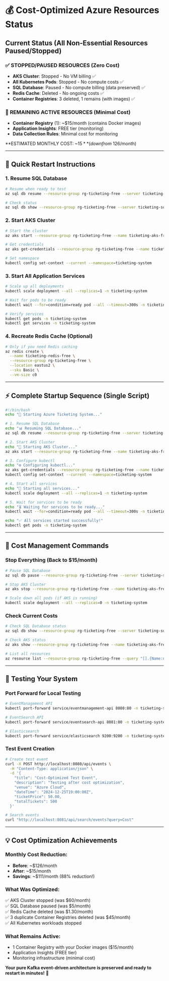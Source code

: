 # 💰 Cost-Optimized Azure Resources Status

## **Current Status (All Non-Essential Resources Paused/Stopped)**

### ✅ **STOPPED/PAUSED RESOURCES (Zero Cost)**
- **AKS Cluster**: Stopped - No VM billing ✅
- **All Kubernetes Pods**: Stopped - No compute costs ✅  
- **SQL Database**: Paused - No compute billing (data preserved) ✅
- **Redis Cache**: Deleted - No ongoing costs ✅
- **Container Registries**: 3 deleted, 1 remains (with images) ✅

### 💸 **REMAINING ACTIVE RESOURCES (Minimal Cost)**
- **Container Registry** (1): ~$15/month (contains Docker images)
- **Application Insights**: FREE tier (monitoring)
- **Data Collection Rules**: Minimal cost for monitoring

**ESTIMATED MONTHLY COST: ~$15** (down from ~$126/month)

---

## **🚀 Quick Restart Instructions**

### **1. Resume SQL Database**
```bash
# Resume when ready to test
az sql db resume --resource-group rg-ticketing-free --server ticketing-sql-free-1757240316 --name EventManagementDB

# Check status
az sql db show --resource-group rg-ticketing-free --server ticketing-sql-free-1757240316 --name EventManagementDB --query "status" -o tsv
```

### **2. Start AKS Cluster**
```bash
# Start the cluster
az aks start --resource-group rg-ticketing-free --name ticketing-aks-free

# Get credentials
az aks get-credentials --resource-group rg-ticketing-free --name ticketing-aks-free --overwrite-existing

# Set namespace
kubectl config set-context --current --namespace=ticketing-system
```

### **3. Start All Application Services**
```bash
# Scale up all deployments
kubectl scale deployment --all --replicas=1 -n ticketing-system

# Wait for pods to be ready
kubectl wait --for=condition=ready pod --all --timeout=300s -n ticketing-system

# Verify services
kubectl get pods -n ticketing-system
kubectl get services -n ticketing-system
```

### **4. Recreate Redis Cache (Optional)**
```bash
# Only if you need Redis caching
az redis create \
  --name ticketing-redis-free \
  --resource-group rg-ticketing-free \
  --location eastus2 \
  --sku Basic \
  --vm-size c0
```

---

## **⚡ Complete Startup Sequence (Single Script)**

```bash
#!/bin/bash
echo "🚀 Starting Azure Ticketing System..."

# 1. Resume SQL Database
echo "📊 Resuming SQL Database..."
az sql db resume --resource-group rg-ticketing-free --server ticketing-sql-free-1757240316 --name EventManagementDB

# 2. Start AKS Cluster  
echo "🎯 Starting AKS Cluster..."
az aks start --resource-group rg-ticketing-free --name ticketing-aks-free

# 3. Configure kubectl
echo "⚙️ Configuring kubectl..."
az aks get-credentials --resource-group rg-ticketing-free --name ticketing-aks-free --overwrite-existing
kubectl config set-context --current --namespace=ticketing-system

# 4. Start all services
echo "🔄 Starting all services..."
kubectl scale deployment --all --replicas=1 -n ticketing-system

# 5. Wait for services to be ready
echo "⏳ Waiting for services to be ready..."
kubectl wait --for=condition=ready pod --all --timeout=300s -n ticketing-system

echo "✅ All services started successfully!"
kubectl get pods -n ticketing-system
```

---

## **💸 Cost Management Commands**

### **Stop Everything (Back to $15/month)**
```bash
# Pause SQL Database
az sql db pause --resource-group rg-ticketing-free --server ticketing-sql-free-1757240316 --name EventManagementDB

# Stop AKS Cluster
az aks stop --resource-group rg-ticketing-free --name ticketing-aks-free

# Scale down all pods (if AKS is running)
kubectl scale deployment --all --replicas=0 -n ticketing-system
```

### **Check Current Costs**
```bash
# Check SQL Database status
az sql db show --resource-group rg-ticketing-free --server ticketing-sql-free-1757240316 --name EventManagementDB --query "{status:status,tier:currentServiceObjectiveName}" -o table

# Check AKS status
az aks show --resource-group rg-ticketing-free --name ticketing-aks-free --query "powerState.code" -o tsv

# List all resources
az resource list --resource-group rg-ticketing-free --query "[].{Name:name,Type:type}" -o table
```

---

## **🎯 Testing Your System**

### **Port Forward for Local Testing**
```bash
# EventManagement API
kubectl port-forward service/eventmanagement-api 8080:80 -n ticketing-system &

# EventSearch API
kubectl port-forward service/eventsearch-api 8081:80 -n ticketing-system &

# Elasticsearch
kubectl port-forward service/elasticsearch 9200:9200 -n ticketing-system &
```

### **Test Event Creation**
```bash
# Create test event
curl -X POST http://localhost:8080/api/events \
  -H "Content-Type: application/json" \
  -d '{
    "title": "Cost-Optimized Test Event",
    "description": "Testing after cost optimization",
    "venue": "Azure Cloud", 
    "dateTime": "2024-12-25T19:00:00Z",
    "ticketPrice": 50.00,
    "totalTickets": 500
  }'

# Search events
curl "http://localhost:8081/api/search/events?query=Cost"
```

---

## **💡 Cost Optimization Achievements**

### **Monthly Cost Reduction:**
- **Before**: ~$126/month
- **After**: ~$15/month  
- **Savings**: ~$111/month (88% reduction!)

### **What Was Optimized:**
✅ AKS Cluster stopped (was $60/month)  
✅ SQL Database paused (was $5/month)  
✅ Redis Cache deleted (was $1.30/month)  
✅ 3 duplicate Container Registries deleted (was $45/month)  
✅ All Kubernetes workloads stopped  

### **What Remains Active:**
- 1 Container Registry with your Docker images ($15/month)
- Application Insights (FREE tier)
- Monitoring infrastructure (minimal cost)

**Your pure Kafka event-driven architecture is preserved and ready to restart in minutes!** 🎉
